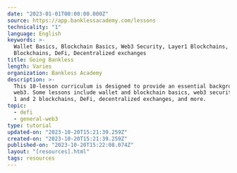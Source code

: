 ```yaml
---
date: "2023-01-01T00:00:00.000Z"
source: https://app.banklessacademy.com/lessons
technicality: "1"
language: English
keywords: >-
  Wallet Basics, Blockchain Basics, Web3 Security, Layer1 Blockchains, Layer2
  Blockchains, DeFi, Decentralized exchanges
title: Going Bankless
length: Varies
organization: Bankless Academy
description: >-
  This 10-lesson curriculum is designed to provide an essential background of
  web3. Some lessons include wallet and blockchain basics, web3 security, layer
  1 and 2 blockchains, DeFi, decentralized exchanges, and more.
topic:
  - defi
  - general-web3
type: tutorial
updated-on: "2023-10-20T15:21:39.259Z"
created-on: "2023-10-20T15:21:39.259Z"
published-on: "2023-10-20T15:22:08.074Z"
layout: "[resources].html"
tags: resources
---
```

